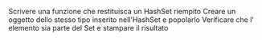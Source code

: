 Scrivere una funzione che restituisca un HashSet riempito
Creare un oggetto dello stesso tipo inserito nell'HashSet e popolarlo
Verificare che l' elemento sia parte del Set e stampare il risultato


